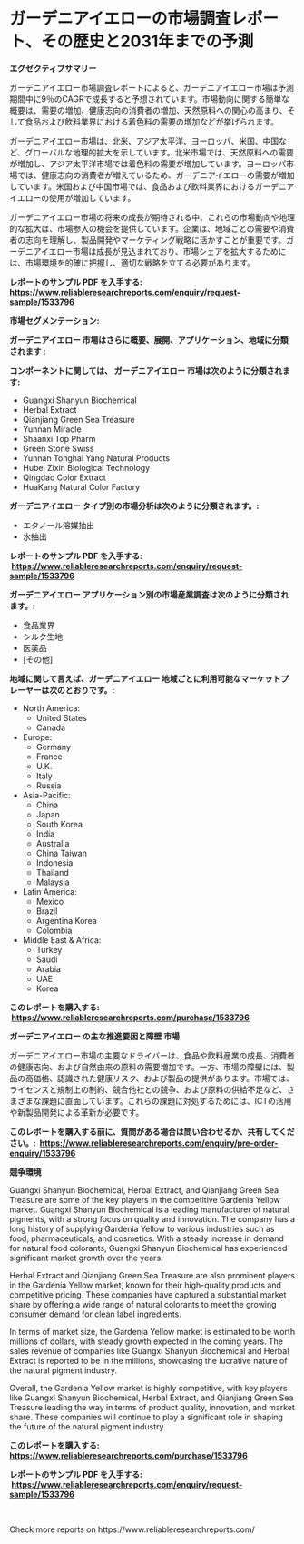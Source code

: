 <p><h1>ガーデニアイエローの市場調査レポート、その歴史と2031年までの予測</h1></p><p><strong>エグゼクティブサマリー</strong></p>
<p><p>ガーデニアイエロー市場調査レポートによると、ガーデニアイエロー市場は予測期間中に9％のCAGRで成長すると予想されています。市場動向に関する簡単な概要は、需要の増加、健康志向の消費者の増加、天然原料への関心の高まり、そして食品および飲料業界における着色料の需要の増加などが挙げられます。</p><p>ガーデニアイエロー市場は、北米、アジア太平洋、ヨーロッパ、米国、中国など、グローバルな地理的拡大を示しています。北米市場では、天然原料への需要が増加し、アジア太平洋市場では着色料の需要が増加しています。ヨーロッパ市場では、健康志向の消費者が増えているため、ガーデニアイエローの需要が増加しています。米国および中国市場では、食品および飲料業界におけるガーデニアイエローの使用が増加しています。</p><p>ガーデニアイエロー市場の将来の成長が期待される中、これらの市場動向や地理的な拡大は、市場参入の機会を提供しています。企業は、地域ごとの需要や消費者の志向を理解し、製品開発やマーケティング戦略に活かすことが重要です。ガーデニアイエロー市場は成長が見込まれており、市場シェアを拡大するためには、市場環境を的確に把握し、適切な戦略を立てる必要があります。</p></p>
<p><strong>レポートのサンプル PDF を入手する: <a href="https://www.reliableresearchreports.com/enquiry/request-sample/1533796">https://www.reliableresearchreports.com/enquiry/request-sample/1533796</a></strong></p>
<p><strong>市場セグメンテーション:</strong></p>
<p><strong> ガーデニアイエロー 市場はさらに概要、展開、アプリケーション、地域に分類されます :</strong></p>
<p><strong>コンポーネントに関しては、 ガーデニアイエロー 市場は次のように分類されます: &nbsp;</strong></p>
<p><ul><li>Guangxi Shanyun Biochemical</li><li>Herbal Extract</li><li>Qianjiang Green Sea Treasure</li><li>Yunnan Miracle</li><li>Shaanxi Top Pharm</li><li>Green Stone Swiss</li><li>Yunnan Tonghai Yang Natural Products</li><li>Hubei Zixin Biological Technology</li><li>Qingdao Color Extract</li><li>HuaKang Natural Color Factory</li></ul></p>
<p><strong> ガーデニアイエロー タイプ別の市場分析は次のように分類されます。:</strong></p>
<p><ul><li>エタノール溶媒抽出</li><li>水抽出</li></ul></p>
<p><strong>レポートのサンプル PDF を入手する: &nbsp;<a href="https://www.reliableresearchreports.com/enquiry/request-sample/1533796">https://www.reliableresearchreports.com/enquiry/request-sample/1533796</a></strong></p>
<p><strong> ガーデニアイエロー アプリケーション別の市場産業調査は次のように分類されます。:</strong></p>
<p><ul><li>食品業界</li><li>シルク生地</li><li>医薬品</li><li>[その他]</li></ul></p>
<p><strong>地域に関して言えば、ガーデニアイエロー 地域ごとに利用可能なマーケットプレーヤーは次のとおりです。:</strong></p>
<p><ul>
    <li>
        North America:
        <ul>
            <li>United States</li>
            <li>Canada</li>
        </ul>
    </li>
    <li>
        Europe:
        <ul>
            <li>Germany</li>
            <li>France</li>
            <li>U.K.</li>
            <li>Italy</li>
            <li>Russia</li>
        </ul>
    </li>
    <li>
        Asia-Pacific:
        <ul>
            <li>China</li>
            <li>Japan</li>
            <li>South Korea</li>
            <li>India</li>
            <li>Australia</li>
            <li>China Taiwan</li>
            <li>Indonesia</li>
            <li>Thailand</li>
            <li>Malaysia</li>
        </ul>
    </li>
    <li>
        Latin America:
        <ul>
            <li>Mexico</li>
            <li>Brazil</li>
            <li>Argentina Korea</li>
            <li>Colombia</li>
        </ul>
    </li>
    <li>
        Middle East & Africa:
        <ul>
            <li>Turkey</li>
            <li>Saudi</li>
            <li>Arabia</li>
            <li>UAE</li>
            <li>Korea</li>
        </ul>
    </li>
    </ul></p>
<p><strong>このレポートを購入する: &nbsp;<a href="https://www.reliableresearchreports.com/purchase/1533796">https://www.reliableresearchreports.com/purchase/1533796</a></strong></p>
<p><strong>ガーデニアイエロー の主な推進要因と障壁 市場</strong></p>
<p><p>ガーデニアイエロー市場の主要なドライバーは、食品や飲料産業の成長、消費者の健康志向、および自然由来の原料の需要増加です。一方、市場の障壁には、製品の高価格、認識された健康リスク、および製品の提供があります。市場では、ライセンスと規制上の制約、競合他社との競争、および原料の供給不足など、さまざまな課題に直面しています。これらの課題に対処するためには、ICTの活用や新製品開発による革新が必要です。</p></p>
<p><strong>このレポートを購入する前に、質問がある場合は問い合わせるか、共有してください。:&nbsp; <a href="https://www.reliableresearchreports.com/enquiry/pre-order-enquiry/1533796">https://www.reliableresearchreports.com/enquiry/pre-order-enquiry/1533796</a></strong></p>
<p><strong>競争環境</strong></p>
<p><p>Guangxi Shanyun Biochemical, Herbal Extract, and Qianjiang Green Sea Treasure are some of the key players in the competitive Gardenia Yellow market. Guangxi Shanyun Biochemical is a leading manufacturer of natural pigments, with a strong focus on quality and innovation. The company has a long history of supplying Gardenia Yellow to various industries such as food, pharmaceuticals, and cosmetics. With a steady increase in demand for natural food colorants, Guangxi Shanyun Biochemical has experienced significant market growth over the years.</p><p>Herbal Extract and Qianjiang Green Sea Treasure are also prominent players in the Gardenia Yellow market, known for their high-quality products and competitive pricing. These companies have captured a substantial market share by offering a wide range of natural colorants to meet the growing consumer demand for clean label ingredients.</p><p>In terms of market size, the Gardenia Yellow market is estimated to be worth millions of dollars, with steady growth expected in the coming years. The sales revenue of companies like Guangxi Shanyun Biochemical and Herbal Extract is reported to be in the millions, showcasing the lucrative nature of the natural pigment industry.</p><p>Overall, the Gardenia Yellow market is highly competitive, with key players like Guangxi Shanyun Biochemical, Herbal Extract, and Qianjiang Green Sea Treasure leading the way in terms of product quality, innovation, and market share. These companies will continue to play a significant role in shaping the future of the natural pigment industry.</p></p>
<p><strong>このレポートを購入する: &nbsp; <a href="https://www.reliableresearchreports.com/purchase/1533796">https://www.reliableresearchreports.com/purchase/1533796</a></strong></p>
<p><strong>レポートのサンプル PDF を入手する: &nbsp;<a href="https://www.reliableresearchreports.com/enquiry/request-sample/1533796">https://www.reliableresearchreports.com/enquiry/request-sample/1533796</a></strong><strong></strong></p>
<p>&nbsp;</p>
<p>Check more reports on https://www.reliableresearchreports.com/</p>